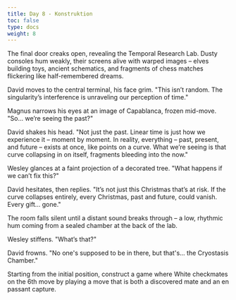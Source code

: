 ```yaml
---
title: Day 8 - Konstruktion
toc: false
type: docs
weight: 8
---
```


The final door creaks open, revealing the Temporal Research Lab. Dusty consoles hum weakly, their screens alive with warped images – elves building toys, ancient schematics, and fragments of chess matches flickering like half-remembered dreams.

David moves to the central terminal, his face grim. "This isn’t random. The singularity’s interference is unraveling our perception of time."

Magnus narrows his eyes at an image of Capablanca, frozen mid-move. "So... we’re seeing the past?"

David shakes his head. "Not just the past. Linear time is just how we experience it – moment by moment. In reality, everything – past, present, and future – exists at once, like points on a curve. What we’re seeing is that curve collapsing in on itself, fragments bleeding into the now."

Wesley glances at a faint projection of a decorated tree. "What happens if we can’t fix this?"

David hesitates, then replies. "It’s not just this Christmas that’s at risk. If the curve collapses entirely, every Christmas, past and future, could vanish. Every gift... gone."

The room falls silent until a distant sound breaks through – a low, rhythmic hum coming from a sealed chamber at the back of the lab.

Wesley stiffens. "What’s that?"

David frowns. "No one's supposed to be in there, but that's... the Cryostasis Chamber."

Starting from the initial position, construct a game where White checkmates on the 6th move by playing a move that is both a discovered mate and an en passant capture. 